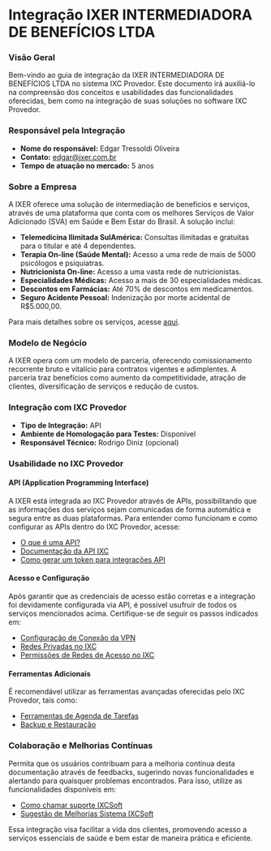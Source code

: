 # Integração IXER INTERMEDIADORA DE BENEFÍCIOS LTDA

### Visão Geral
Bem-vindo ao guia de integração da IXER INTERMEDIADORA DE BENEFÍCIOS LTDA no sistema IXC Provedor. Este documento irá auxiliá-lo na compreensão dos conceitos e usabilidades das funcionalidades oferecidas, bem como na integração de suas soluções no software IXC Provedor.

### Responsável pela Integração
- **Nome do responsável:** Edgar Tressoldi Oliveira
- **Contato:** edgar@ixer.com.br
- **Tempo de atuação no mercado:** 5 anos

### Sobre a Empresa
A IXER oferece uma solução de intermediação de benefícios e serviços, através de uma plataforma que conta com os melhores Serviços de Valor Adicionado (SVA) em Saúde e Bem Estar do Brasil. A solução inclui:

- **Telemedicina Ilimitada SulAmérica:** Consultas ilimitadas e gratuitas para o titular e até 4 dependentes.
- **Terapia On-line (Saúde Mental):** Acesso a uma rede de mais de 5000 psicólogos e psiquiatras.
- **Nutricionista On-line:** Acesso a uma vasta rede de nutricionistas.
- **Especialidades Médicas:** Acesso a mais de 30 especialidades médicas.
- **Descontos em Farmácias:** Até 70% de descontos em medicamentos.
- **Seguro Acidente Pessoal:** Indenização por morte acidental de R$5.000,00.

Para mais detalhes sobre os serviços, acesse [aqui](https://www.arandanet.com.br/revista/rti/noticia/6949-IXER-oferece-telemedicina-da-SulAmerica-como-SVA-para-provedores).

### Modelo de Negócio
A IXER opera com um modelo de parceria, oferecendo comissionamento recorrente bruto e vitalício para contratos vigentes e adimplentes. A parceria traz benefícios como aumento da competitividade, atração de clientes, diversificação de serviços e redução de custos.

### Integração com IXC Provedor
- **Tipo de Integração:** API
- **Ambiente de Homologação para Testes:** Disponível
- **Responsável Técnico:** Rodrigo Diniz (opcional)

### Usabilidade no IXC Provedor

#### API (Application Programming Interface)
A IXER está integrada ao IXC Provedor através de APIs, possibilitando que as informações dos serviços sejam comunicadas de forma automática e segura entre as duas plataformas. Para entender como funcionam e como configurar as APIs dentro do IXC Provedor, acesse:
- [O que é uma API?](https://wiki.ixcsoft.com.br/pt-br/API/o_que_%C3%A9_uma_API)
- [Documentação da API IXC](https://wiki.ixcsoft.com.br/pt-br/API/Documenta%C3%A7%C3%A3o_API)
- [Como gerar um token para integrações API](https://wiki.ixcsoft.com.br/pt-br/API/como_gerar_um_token_para_integra%C3%A7%C3%B5es_API)

#### Acesso e Configuração
Após garantir que as credenciais de acesso estão corretas e a integração foi devidamente configurada via API, é possível usufruir de todos os serviços mencionados acima. Certifique-se de seguir os passos indicados em:
- [Configuração de Conexão da VPN](https://wiki.ixcsoft.com.br/pt-br/Configura%C3%A7%C3%A3o_e_Conex%C3%A3o_da_VPN)
- [Redes Privadas no IXC](https://wiki.ixcsoft.com.br/pt-br/Redes_Privadas)
- [Permissões de Redes de Acesso no IXC](https://wiki.ixcsoft.com.br/pt-br/Redes_Permitidas_no_acesso_do_grupo)

#### Ferramentas Adicionais
É recomendável utilizar as ferramentas avançadas oferecidas pelo IXC Provedor, tais como:
- [Ferramentas de Agenda de Tarefas](https://wiki.ixcsoft.com.br/pt-br/Ferramentas/Agenda_de_Tarefas)
- [Backup e Restauração](https://wiki.ixcsoft.com.br/pt-br/Ferramentas/backup_restauracao)

### Colaboração e Melhorias Contínuas
Permita que os usuários contribuam para a melhoria contínua desta documentação através de feedbacks, sugerindo novas funcionalidades e alertando para quaisquer problemas encontrados. Para isso, utilize as funcionalidades disponíveis em:
- [Como chamar suporte IXCSoft](https://wiki.ixcsoft.com.br/pt-br/Como_chamar_suporte_ixcsoft)
- [Sugestão de Melhorias Sistema IXCSoft](https://wiki.ixcsoft.com.br/pt-br/Sugest%C3%A3o_de_melhoria_Sistema_IXCSoft)

Essa integração visa facilitar a vida dos clientes, promovendo acesso a serviços essenciais de saúde e bem estar de maneira prática e eficiente.
